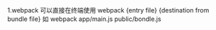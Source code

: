 1.webpack 可以直接在终端使用
webpack {entry file} {destination from bundle file} 
如 webpack app/main.js public/bondle.js